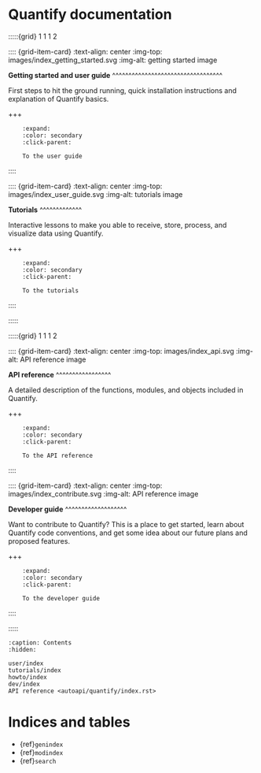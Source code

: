 # Quantify documentation

:::::{grid} 1 1 1 2

:::: {grid-item-card}
:text-align: center
:img-top: images/index_getting_started.svg
:img-alt: getting started image

**Getting started and user guide**
^^^^^^^^^^^^^^^^^^^^^^^^^^^^^^^^^^

First steps to hit the ground running, quick installation instructions
and explanation of Quantify basics.

+++

```{button-ref} user/index
    :expand:
    :color: secondary
    :click-parent:

    To the user guide
```

::::

:::: {grid-item-card}
:text-align: center
:img-top: images/index_user_guide.svg
:img-alt: tutorials image

**Tutorials**
^^^^^^^^^^^^^

Interactive lessons to make you able to receive, store,
process, and visualize data using Quantify.

+++

```{button-ref} tutorials/index
    :expand:
    :color: secondary
    :click-parent:

    To the tutorials
```

::::

:::::

:::::{grid} 1 1 1 2

:::: {grid-item-card}
:text-align: center
:img-top: images/index_api.svg
:img-alt: API reference image

**API reference**
^^^^^^^^^^^^^^^^^

A detailed description of the functions, modules, and objects included in Quantify.

+++

```{button-ref} autoapi/quantify/index
    :expand:
    :color: secondary
    :click-parent:

    To the API reference
```

::::

:::: {grid-item-card}
:text-align: center
:img-top: images/index_contribute.svg
:img-alt: API reference image

**Developer guide**
^^^^^^^^^^^^^^^^^^^

Want to contribute to Quantify? This is a place to get started, learn about Quantify
code conventions, and get some idea about our future plans and proposed features.

+++

```{button-ref} dev/index
    :expand:
    :color: secondary
    :click-parent:

    To the developer guide
```

::::

:::::

```{toctree}
:caption: Contents
:hidden:

user/index
tutorials/index
howto/index
dev/index
API reference <autoapi/quantify/index.rst>
```
# Indices and tables

- {ref}`genindex`
- {ref}`modindex`
- {ref}`search`
